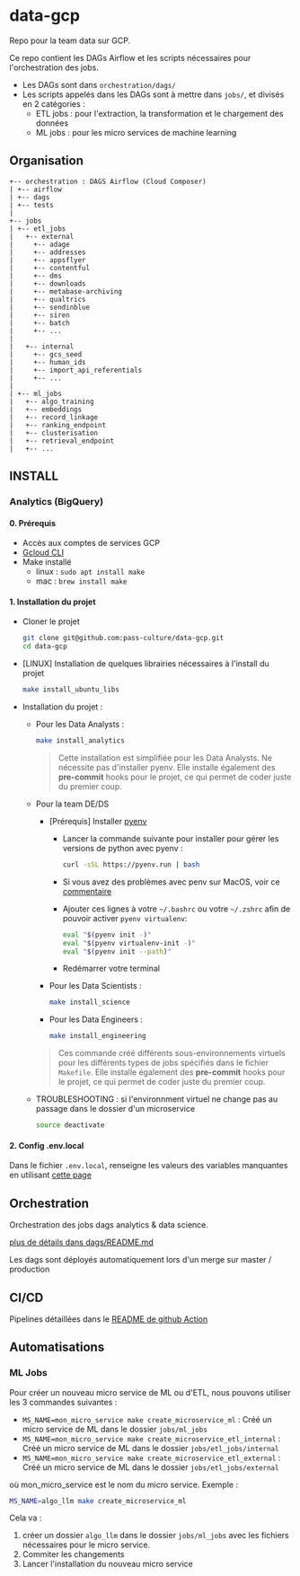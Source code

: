 # data-gcp

Repo pour la team data sur GCP.

Ce repo contient les DAGs Airflow et les scripts nécessaires pour l'orchestration des jobs.

- Les DAGs sont dans `orchestration/dags/`
- Les scripts appelés dans les DAGs sont à mettre dans `jobs/`, et divisés en 2 catégories :
  - ETL jobs : pour l'extraction, la transformation et le chargement des données
  - ML jobs : pour les micro services de machine learning

## Organisation

```
+-- orchestration : DAGS Airflow (Cloud Composer)
| +-- airflow
| +-- dags
| +-- tests
|
+-- jobs
| +-- etl_jobs
|   +-- external
|     +-- adage
|     +-- addresses
|     +-- appsflyer
|     +-- contentful
|     +-- dms
|     +-- downloads
|     +-- metabase-archiving
|     +-- qualtrics
|     +-- sendinblue
|     +-- siren
|     +-- batch
|     +-- ...
|
|   +-- internal
|     +-- gcs_seed
|     +-- human_ids
|     +-- import_api_referentials
|     +-- ...
|
| +-- ml_jobs
|   +-- algo_training
|   +-- embeddings
|   +-- record_linkage
|   +-- ranking_endpoint
|   +-- clusterisation
|   +-- retrieval_endpoint
|   +-- ...

```

## INSTALL

### Analytics (BigQuery)

#### 0. Prérequis

- Accès aux comptes de services GCP
- [Gcloud CLI](https://cloud.google.com/sdk/docs/install?hl=fr)
- Make installé
  - linux : `sudo apt install make`
  - mac : `brew install make`



#### 1. Installation du projet

- Cloner le projet

  ```bash
  git clone git@github.com:pass-culture/data-gcp.git
  cd data-gcp
  ```

- [LINUX] Installation de quelques librairies nécessaires à l'install du projet

  ```bash
  make install_ubuntu_libs
  ```

- Installation du projet :

  - Pour les Data Analysts :

    ```bash
    make install_analytics
    ```

      > Cette installation est simplifiée pour les Data Analysts. Ne nécessite pas d'installer pyenv. Elle installe également des **pre-commit** hooks pour le projet, ce qui permet de coder juste du premier coup.

  - Pour la team DE/DS

    - [Prérequis] Installer [pyenv](https://github.com/pyenv/pyenv)

      - Lancer la commande suivante pour installer pour gérer les versions de python avec pyenv :

          ```bash
          curl -sSL https://pyenv.run | bash
          ```

      - Si vous avez des problèmes avec penv sur MacOS, voir ce [commentaire](https://github.com/pyenv/pyenv/issues/1740#issuecomment-738749988)

      - Ajouter ces lignes à votre `~/.bashrc` ou votre `~/.zshrc` afin de pouvoir activer `pyenv virtualenv`:

          ```bash
          eval "$(pyenv init -)"
          eval "$(pyenv virtualenv-init -)"
          eval "$(pyenv init --path)"
          ```

      - Redémarrer votre terminal

    - Pour les Data Scientists :

      ```bash
      make install_science
      ```

    - Pour les Data Engineers :

      ```bash
      make install_engineering
      ```

    > Ces commande créé différents sous-environnements virtuels pour les différents types de jobs spécifiés dans le fichier `Makefile`. Elle installe également des **pre-commit** hooks pour le projet, ce qui permet de coder juste du premier coup.

  - TROUBLESHOOTING : si l'environnment virtuel ne change pas au passage dans le dossier d'un microservice
    ```bash
    source deactivate
    ```


#### 2. Config .env.local

Dans le fichier `.env.local`, renseigne les valeurs des variables manquantes en utilisant [cette page](https://www.notion.so/passcultureapp/Les-secrets-du-repo-data-gcp-085759e27a664a95a65a6886831bde54)

## Orchestration

Orchestration des jobs dags analytics & data science.

[plus de détails dans dags/README.md](/orchestration/README.md)

Les dags sont déployés automatiquement lors d'un merge sur master / production

## CI/CD

Pipelines détaillées dans le [README de github Action](.github/workflows/README.md)

## Automatisations

### ML Jobs

Pour créer un nouveau micro service de ML ou d'ETL, nous pouvons utiliser les 3 commandes suivantes :

- `MS_NAME=mon_micro_service make create_microservice_ml` :  Créé un micro service de ML dans le dossier `jobs/ml_jobs`
- `MS_NAME=mon_micro_service make create_microservice_etl_internal` :  Créé un micro service de ML dans le dossier `jobs/etl_jobs/internal`
- `MS_NAME=mon_micro_service make create_microservice_etl_external` :  Créé un micro service de ML dans le dossier `jobs/etl_jobs/external`

où mon_micro_service est le nom du micro service. Exemple :

```bash
MS_NAME=algo_llm make create_microservice_ml
```

Cela va :

1. créer un dossier `algo_llm` dans le dossier `jobs/ml_jobs` avec les fichiers nécessaires pour le micro service.
2. Commiter les changements
3. Lancer l'installation du nouveau micro service

